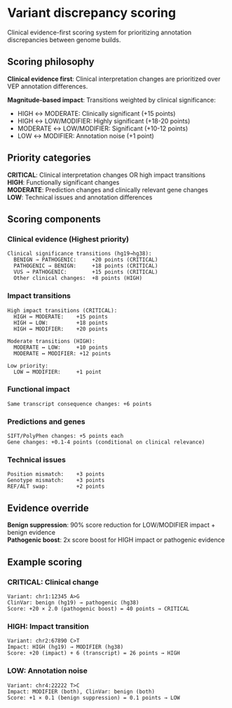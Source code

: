 # Variant discrepancy scoring

Clinical evidence-first scoring system for prioritizing annotation discrepancies between genome builds.

## Scoring philosophy

**Clinical evidence first**: Clinical interpretation changes are prioritized over VEP annotation differences.

**Magnitude-based impact**: Transitions weighted by clinical significance:

- HIGH ↔ MODERATE: Clinically significant (+15 points)
- HIGH ↔ LOW/MODIFIER: Highly significant (+18-20 points)  
- MODERATE ↔ LOW/MODIFIER: Significant (+10-12 points)
- LOW ↔ MODIFIER: Annotation noise (+1 point)

## Priority categories

**CRITICAL**: Clinical interpretation changes OR high impact transitions  
**HIGH**: Functionally significant changes  
**MODERATE**: Prediction changes and clinically relevant gene changes  
**LOW**: Technical issues and annotation differences

## Scoring components

### Clinical evidence (Highest priority)

```text
Clinical significance transitions (hg19→hg38):
  BENIGN → PATHOGENIC:     +20 points (CRITICAL)
  PATHOGENIC → BENIGN:     +18 points (CRITICAL)
  VUS → PATHOGENIC:        +15 points (CRITICAL)
  Other clinical changes:  +8 points (HIGH)
```

### Impact transitions

```text
High impact transitions (CRITICAL):
  HIGH ↔ MODERATE:    +15 points
  HIGH ↔ LOW:         +18 points  
  HIGH ↔ MODIFIER:    +20 points

Moderate transitions (HIGH):
  MODERATE ↔ LOW:     +10 points
  MODERATE ↔ MODIFIER: +12 points

Low priority:
  LOW ↔ MODIFIER:     +1 point
```

### Functional impact

```text
Same transcript consequence changes: +6 points 
```

### Predictions and genes

```text
SIFT/PolyPhen changes: +5 points each
Gene changes: +0.1-4 points (conditional on clinical relevance)
```

### Technical issues

```text
Position mismatch:    +3 points
Genotype mismatch:    +3 points  
REF/ALT swap:         +2 points
```

## Evidence override

**Benign suppression**: 90% score reduction for LOW/MODIFIER impact + benign evidence  
**Pathogenic boost**: 2x score boost for HIGH impact or pathogenic evidence

## Example scoring

### CRITICAL: Clinical change

```text
Variant: chr1:12345 A>G
ClinVar: benign (hg19) → pathogenic (hg38)
Score: +20 × 2.0 (pathogenic boost) = 40 points → CRITICAL
```

### HIGH: Impact transition

```text
Variant: chr2:67890 C>T
Impact: HIGH (hg19) → MODIFIER (hg38)
Score: +20 (impact) + 6 (transcript) = 26 points → HIGH
```

### LOW: Annotation noise

```text
Variant: chr4:22222 T>C
Impact: MODIFIER (both), ClinVar: benign (both)
Score: +1 × 0.1 (benign suppression) = 0.1 points → LOW
```
